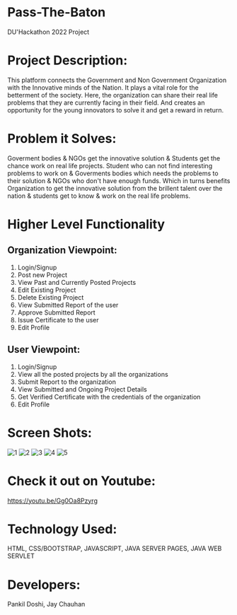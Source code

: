 # Pass-The-Baton
DU'Hackathon 2022 Project

# Project Description: 
This platform connects the Government and Non Government Organization with the Innovative minds of the Nation. It plays a vital role for the betterment of the society. Here, the organization can share their real life problems that they are currently facing in their field. And creates an opportunity for the young innovators to solve it and get a reward in return.

# Problem it Solves: 
Goverment bodies & NGOs get the innovative solution & Students get the chance work on real life projects. Student who can not find interesting problems to work on & Goverments bodies which needs the problems to their solution & NGOs who don't have enough funds. Which in turns benefits Organization to get the innovative solution from the brillent talent over the nation & students get to know & work on the real life problems.

# Higher Level Functionality
## Organization Viewpoint:
1. Login/Signup
2. Post new Project
3. View Past and Currently Posted Projects
4. Edit Existing Project
5. Delete Existing Project
6. View Submitted Report of the user
7. Approve Submitted Report
8. Issue Certificate to the user
9. Edit Profile

## User Viewpoint:
1. Login/Signup
2. View all the posted projects by all the organizations
3. Submit Report to the organization
4. View Submitted and Ongoing Project Details
5. Get Verified Certificate with the credentials of the organization
6. Edit Profile

# Screen Shots:
![1](https://user-images.githubusercontent.com/80458440/180273936-72eba66f-46bb-469e-a8b3-045f73770e26.png)
![2](https://user-images.githubusercontent.com/80458440/180274011-1d0e448f-72a4-472a-9b6f-b7e4bf3ab90c.png)
![3](https://user-images.githubusercontent.com/80458440/180274026-e847fea1-0b7e-4f43-a5c0-f53a6f69319b.png)
![4](https://user-images.githubusercontent.com/80458440/180274041-6dfda908-ba3b-4f25-9370-e677044c16f8.png)
![5](https://user-images.githubusercontent.com/80458440/180274061-4a4139ea-3c6a-4669-b89f-e45b7101cac2.png)

# Check it out on Youtube:
https://youtu.be/Gg0Oa8Pzyrg

# Technology Used:
HTML,
CSS/BOOTSTRAP,
JAVASCRIPT,
JAVA SERVER PAGES,
JAVA WEB SERVLET

# Developers:
Pankil Doshi,
Jay Chauhan
